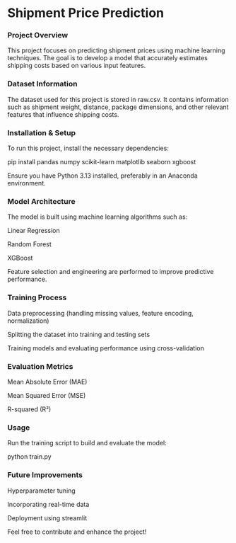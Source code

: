 # Shipment Price Prediction

### Project Overview

This project focuses on predicting shipment prices using machine learning techniques. The goal is to develop a model that accurately estimates shipping costs based on various input features.

###  Dataset Information

The dataset used for this project is stored in raw.csv. It contains information such as shipment weight, distance, package dimensions, and other relevant features that influence shipping costs.

### Installation & Setup

To run this project, install the necessary dependencies:

pip install pandas numpy scikit-learn matplotlib seaborn xgboost

Ensure you have Python 3.13 installed, preferably in an Anaconda environment.

### Model Architecture

The model is built using machine learning algorithms such as:

Linear Regression

Random Forest

XGBoost

Feature selection and engineering are performed to improve predictive performance.

### Training Process

Data preprocessing (handling missing values, feature encoding, normalization)

Splitting the dataset into training and testing sets

Training models and evaluating performance using cross-validation

### Evaluation Metrics

Mean Absolute Error (MAE)

Mean Squared Error (MSE)

R-squared (R²)

### Usage

Run the training script to build and evaluate the model:

python train.py

### Future Improvements

Hyperparameter tuning

Incorporating real-time data

Deployment using streamlit

Feel free to contribute and enhance the project!


